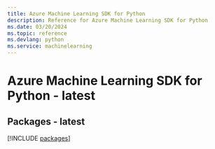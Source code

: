 ```yaml
---
title: Azure Machine Learning SDK for Python
description: Reference for Azure Machine Learning SDK for Python
ms.date: 03/20/2024
ms.topic: reference
ms.devlang: python
ms.service: machinelearning
---
```

# Azure Machine Learning SDK for Python - latest
## Packages - latest
[!INCLUDE [packages](machine-learning-index.md)]